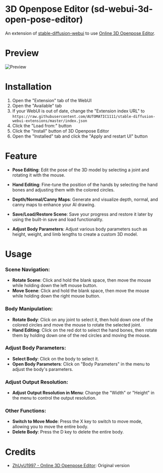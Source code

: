 # 3D Openpose Editor (sd-webui-3d-open-pose-editor)

An extension of [stable-diffusion-webui](https://github.com/AUTOMATIC1111/stable-diffusion-webui) to use [Online 3D Openpose Editor](https://github.com/ZhUyU1997/open-pose-editor).

# Preview

![Preview](https://user-images.githubusercontent.com/42905588/227674599-21610711-7276-413c-aa36-cc5108e74dc3.png)

# Installation

1. Open the "Extension" tab of the WebUI
2. Open the "Available" tab
3. If your WebUI is out of date, change the "Extension index URL" to `https://raw.githubusercontent.com/AUTOMATIC1111/stable-diffusion-webui-extensions/master/index.json`
4. Click the "Load from:" button
5. Click the "Install" button of 3D Openpose Editor
6. Open the "Installed" tab and click the "Apply and restart UI" button

# Feature

- **Pose Editing**: Edit the pose of the 3D model by selecting a joint and rotating it with the mouse. 

- **Hand Editing**: Fine-tune the position of the hands by selecting the hand bones and adjusting them with the colored circles. 

- **Depth/Normal/Canny Maps**: Generate and visualize depth, normal, and canny maps to enhance your AI drawing. 

- **Save/Load/Restore Scene**: Save your progress and restore it later by using the built-in save and load functionality. 

- **Adjust Body Parameters**: Adjust various body parameters such as height, weight, and limb lengths to create a custom 3D model.
# Usage
### Scene Navigation:
- **Rotate Scene**: Click and hold the blank space, then move the mouse while holding down the left mouse button.
- **Move Scene**: Click and hold the blank space, then move the mouse while holding down the right mouse button.

### Body Manipulation:
- **Rotate Body**: Click on any joint to select it, then hold down one of the colored circles and move the mouse to rotate the selected joint.
- **Hand Editing**: Click on the red dot to select the hand bones, then rotate them by holding down one of the red circles and moving the mouse.
### Adjust Body Parameters:
- **Select Body**: Click on the body to select it.
- **Open Body Parameters**: Click on "Body Parameters" in the menu to adjust the body's parameters.
### Adjust Output Resolution:
- **Adjust Output Resolution in Menu**: Change the "Width" or "Height" in the menu to control the output resolution.
### Other Functions:
- **Switch to Move Mode**: Press the X key to switch to move mode, allowing you to move the entire body.
- **Delete Body**: Press the D key to delete the entire body.

# Credits

* [ZhUyU1997 - Online 3D Openpose Editor](https://github.com/ZhUyU1997/open-pose-editor): Original version

